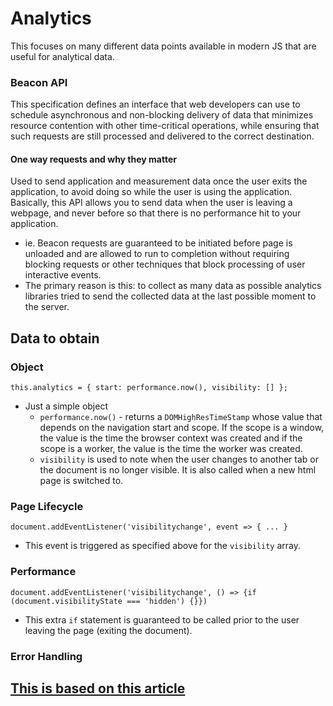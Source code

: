 # Analytics

This focuses on many different data points available in modern JS that are useful for analytical data.

### Beacon API

This specification defines an interface that web developers can use to schedule asynchronous and non-blocking delivery of data that minimizes resource contention with other time-critical operations, while ensuring that such requests are still processed and delivered to the correct destination.

#### One way requests and why they matter

Used to send application and measurement data once the user exits the application, to avoid doing so while the user is using the application. Basically, this API allows you to send data when the user is leaving a webpage, and never before so that there is no performance hit to your application.

- ie. Beacon requests are guaranteed to be initiated before page is unloaded and are allowed to run to completion without requiring blocking requests or other techniques that block processing of user interactive events.
- The primary reason is this: to collect as many data as possible analytics libraries tried to send the collected data at the last possible moment to the server. 

## Data to obtain

### Object

`this.analytics = { start: performance.now(), visibility: [] };`

- Just a simple object
    - `performance.now()` - returns a `DOMHighResTimeStamp` whose value that depends on the navigation start and scope. If the scope is a window, the value is the time the browser context was created and if the scope is a worker, the value is the time the worker was created.
    - `visibility` is used to note when the user changes to another tab or the document is no longer visible. It is also called when a new html page is switched to.

### Page Lifecycle

`document.addEventListener('visibilitychange', event => { ... }`

- This event is triggered as specified above for the `visibility` array.

### Performance

`document.addEventListener('visibilitychange', () => {if (document.visibilityState === 'hidden') {}})`

- This extra `if` statement is guaranteed to be called prior to the user leaving the page (exiting the document).

### Error Handling



## [This is based on this article](https://golb.hplar.ch/2018/09/beacon-api.html)

